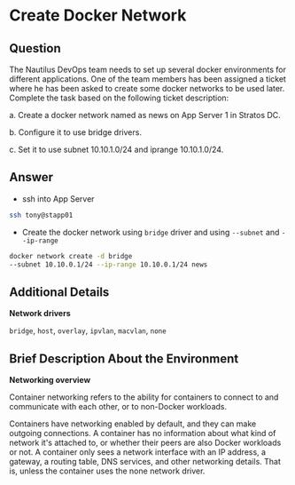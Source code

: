 # Create Docker Network

## Question

The Nautilus DevOps team needs to set up several docker environments for different applications. One of the team members has been assigned a ticket where he has been asked to create some docker networks to be used later. Complete the task based on the following ticket description:


a. Create a docker network named as news on App Server 1 in Stratos DC.


b. Configure it to use bridge drivers.


c. Set it to use subnet 10.10.1.0/24 and iprange 10.10.1.0/24.

## Answer

- ssh into App Server
```bash
ssh tony@stapp01
```

- Create the docker network using `bridge` driver and using `--subnet` and `--ip-range`
```bash
docker network create -d bridge 
--subnet 10.10.0.1/24 --ip-range 10.10.0.1/24 news
```

## Additional Details

**Network drivers**

`bridge`, `host`, `overlay`, `ipvlan`, `macvlan`, `none`

## Brief Description About the Environment

**Networking overview**

Container networking refers to the ability for containers to connect to and communicate with each other, or to non-Docker workloads.

Containers have networking enabled by default, and they can make outgoing connections. A container has no information about what kind of network it's attached to, or whether their peers are also Docker workloads or not. A container only sees a network interface with an IP address, a gateway, a routing table, DNS services, and other networking details. That is, unless the container uses the none network driver.
